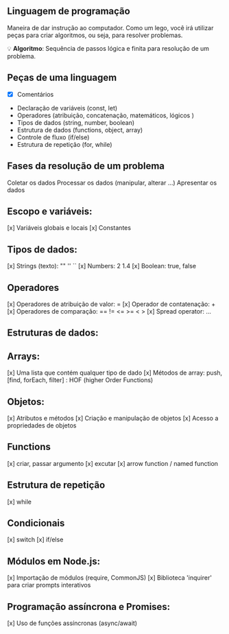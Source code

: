 ## Linguagem de programação
Maneira de dar instrução ao computador. Como um lego, você irá utilizar peças para criar algoritmos, ou seja, para resolver problemas.

💡 **Algoritmo**: Sequência de passos lógica e finita para resolução de um problema.

## Peças de uma linguagem
- [x] Comentários
- Declaração de variáveis (const, let)
- Operadores (atribuição, concatenação, matemáticos, lógicos )
- Tipos de dados (string, number, boolean)
- Estrutura de dados (functions, object, array)
- Controle de fluxo (if/else)
- Estrutura de repetição (for, while)

## Fases da resolução de um problema
 Coletar os dados 
 Processar os dados (manipular, alterar ...) 
 Apresentar os dados

## Escopo e variáveis:
 [x] Variáveis globais e locais
 [x] Constantes

## Tipos de dados:
 [x] Strings (texto): "" '' ``
 [x] Numbers: 2 1.4
 [x] Boolean: true, false

## Operadores
 [x] Operadores de atribuição de valor: =
 [x] Operador de contatenação: +
 [x] Operadores de comparação: == != <= >= < >
 [x] Spread operator: ...

## Estruturas de dados:

## Arrays:
 [x] Uma lista que contém qualquer tipo de dado
 [x] Métodos de array: push, [find, forEach, filter] : HOF (higher Order Functions)

## Objetos:
 [x] Atributos e métodos
 [x] Criação e manipulação de objetos
 [x] Acesso a propriedades de objetos

## Functions
 [x] criar, passar argumento
 [x] excutar
 [x] arrow function / named function

 ## Estrutura de repetição
 [x] while

## Condicionais
 [x] switch
 [x] if/else

## Módulos em Node.js:
 [x] Importação de módulos (require, CommonJS)
 [x] Biblioteca 'inquirer' para criar prompts interativos

## Programação assíncrona e Promises:
 [x] Uso de funções assíncronas (async/await)